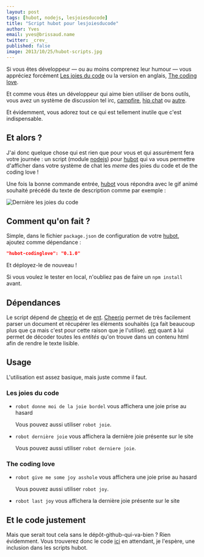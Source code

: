 ```yaml
---
layout: post
tags: [hubot, nodejs, lesjoiesducode]
title: "Script hubot pour lesjoiesducode"
author: Yves
email: yves@brissaud.name
twitter: _crev_
published: false
image: 2013/10/25/hubot-scripts.jpg
---
```


Si vous êtes développeur — ou au moins comprenez leur humour — vous appréciez
forcément [Les joies du code][joies] ou la version en anglais,
[The coding love][code].

Et comme vous êtes un développeur qui aime bien utiliser de bons outils, vous
avez un système de discussion tel irc, [campfire][], [hip chat][] ou
[autre][hubot-adapters].

Et évidemment, vous adorez tout ce qui est tellement inutile que c'est
indispensable.

## Et alors ?

J'ai donc quelque chose qui est rien que pour vous et qui assurément fera votre
journée : un script (module [nodejs][]) pour [hubot][] qui va vous permettre
d'afficher dans votre système de chat les _meme_ des joies du code et de the
coding love !

Une fois la bonne commande entrée, [hubot][] vous répondra avec le gif animé
souhaité précédé du texte de description comme par exemple :

![Dernière les joies du code](lastlesjoiesducode.jpg)

## Comment qu'on fait ?

Simple, dans le fichier `package.json` de configuration de votre [hubot][],
ajoutez comme dépendance :

```json
"hubot-codinglove": "0.1.0"
```

Et déployez-le de nouveau !

Si vous voulez le tester en local, n'oubliez pas de faire un `npm install` avant.

## Dépendances

Le script dépend de [cheerio][] et de [ent][]. [Cheerio][cheerio] permet de très
facilement parser un document et récupérer les éléments souhaités (ça fait
beaucoup plus que ça mais c'est pour cette raison que je l'utilise). [ent][]
quant à lui permet de décoder toutes les _entités_ qu'on trouve dans un contenu
html afin de rendre le texte lisible.

## Usage

L'utilisation est assez basique, mais juste comme il faut.

### Les joies du code

* `robot donne moi de la joie bordel` vous affichera une joie prise au hasard

    Vous pouvez aussi utiliser `robot joie`.

* `robot dernière joie` vous affichera la dernière joie présente sur le site

    Vous pouvez aussi utiliser `robot derniere joie`.


### The coding love

* `robot give me some joy asshole` vous affichera une joie prise au hasard

    Vous pouvez aussi utiliser `robot joy`.

* `robot last joy` vous affichera la dernière joie présente sur le site

## Et le code justement

Mais que serait tout cela sans le dépôt-github-qui-va-bien ? Rien évidemment.
Vous trouverez donc le code [ici][github] en attendant, je l'espère, une
inclusion dans les scripts hubot.


[joies]: http://lesjoiesducode.tumblr.com "Les joies du code"
[code]: http://thecodinglove.com "The coding love"
[campfire]: http://campfirenow.com
[hip chat]: http://www.hipchat.com
[hubot-adapters]: https://github.com/eunomie/hubot/blob/master/docs/adapters.md
[nodejs]: http://nodejs.org
[hubot]: http://hubot.github.com
[cheerio]: https://github.com/MatthewMueller/cheerio
[ent]: https://github.com/substack/node-ent
[github]: https://github.com/eunomie/hubot-codinglove "Dépôt github"

